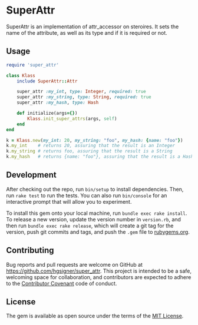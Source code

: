 # SuperAttr

SuperAttr is an implementation of attr_accessor on steroires. It sets the name of the attribute, as well as its type and if it is required or not.

## Usage

```ruby
require 'super_attr'

class Klass
	include SuperAttr::Attr

	super_attr :my_int, type: Integer, required: true
	super_attr :my_string, type: String, required: true
	super_attr :my_hash, type: Hash

	def initialize(args={})
		Klass.init_super_attrs(args, self)
	end
end

k = Klass.new(my_int: 20, my_string: "foo", my_hash: {name: "foo"})
k.my_int    # returns 20, assuring that the result is an Integer
k.my_string # returns foo, assuring that the result is a String
k.my_hash   # returns {name: "foo"}, assuring that the result is a Hash
```

## Development

After checking out the repo, run `bin/setup` to install dependencies. Then, run `rake test` to run the tests. You can also run `bin/console` for an interactive prompt that will allow you to experiment.

To install this gem onto your local machine, run `bundle exec rake install`. To release a new version, update the version number in `version.rb`, and then run `bundle exec rake release`, which will create a git tag for the version, push git commits and tags, and push the `.gem` file to [rubygems.org](https://rubygems.org).

## Contributing

Bug reports and pull requests are welcome on GitHub at https://github.com/hgsigner/super_attr. This project is intended to be a safe, welcoming space for collaboration, and contributors are expected to adhere to the [Contributor Covenant](contributor-covenant.org) code of conduct.


## License

The gem is available as open source under the terms of the [MIT License](http://opensource.org/licenses/MIT).

